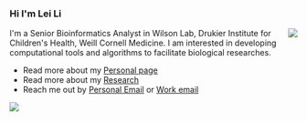 ### Hi I'm Lei Li

<img align="right" src="https://github-readme-stats.vercel.app/api?username=leili-uchicago&show_icons=true&icon_color=0366d6&text_color=24292e&bg_color=ffffff&count_private=true" />

I'm a Senior Bioinformatics Analyst in Wilson Lab, Drukier Institute for Children's Health, Weill Cornell Medicine.
I am interested in developing computational tools and algorithms to facilitate biological researches.


- Read more about my [Personal page](https://leili-uchicago.github.io/)
- Read more about my [Research](https://scholar.google.com/citations?user=3qt2VoAAAAAJ&hl=en)
- Reach me out by [Personal Email](mailto:leilioxford@gmail.com) or [Work email](mailto:leil@uchicago.edu)


<p>
    <a href="https://leili-uchicago.github.io/">
      <img src="https://github-profile-trophy.vercel.app/?username=leili-uchicago&theme=flat&title=Stars,Followers,Commit,MultiLanguage&margin-w=5&row=1&column=4" />
    </a>
</p>

